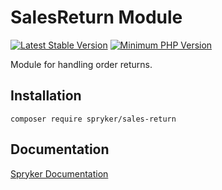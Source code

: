 # SalesReturn Module
[![Latest Stable Version](https://poser.pugx.org/spryker/sales-return/v/stable.svg)](https://packagist.org/packages/spryker/sales-return)
[![Minimum PHP Version](https://img.shields.io/badge/php-%3E%3D%207.4-8892BF.svg)](https://php.net/)

Module for handling order returns.

## Installation

```
composer require spryker/sales-return
```

## Documentation

[Spryker Documentation](https://docs.spryker.com)
